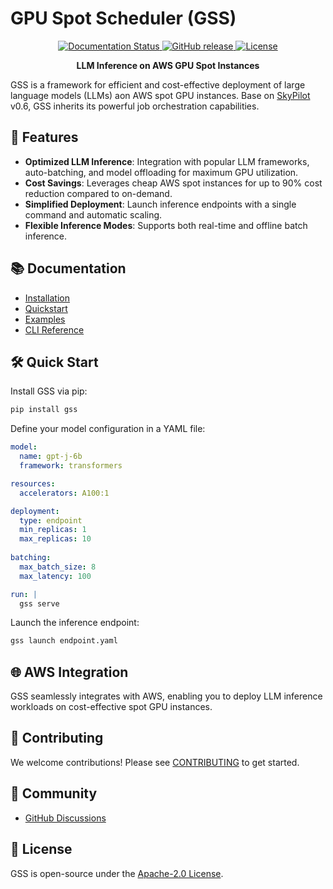 # GPU Spot Scheduler (GSS)

<p align="center">
  <a href="https://gss.readthedocs.io/en/latest/" target="_blank">
    <img src="https://readthedocs.org/projects/gss/badge/?version=latest" alt="Documentation Status" />
  </a>
  <a href="https://github.com/gss-org/gss/releases" target="_blank">
    <img src="https://img.shields.io/github/v/release/gss-org/gss" alt="GitHub release" />
  </a>
  <a href="https://github.com/gss-org/gss/blob/master/LICENSE" target="_blank">
    <img src="https://img.shields.io/github/license/gss-org/gss" alt="License" />
  </a>
</p>

<p align="center">
  <b> LLM Inference on AWS GPU Spot Instances</b>
</p>

GSS is a framework for efficient and cost-effective deployment of large language models (LLMs) aon AWS spot GPU instances. Base on [SkyPilot](https://github.com/skypilot-org/skypilot) v0.6, GSS inherits its powerful job orchestration capabilities.

## 🚀 Features

- **Optimized LLM Inference**: Integration with popular LLM frameworks, auto-batching, and model offloading for maximum GPU utilization.
- **Cost Savings**: Leverages cheap AWS spot instances for up to 90% cost reduction compared to on-demand.
- **Simplified Deployment**: Launch inference endpoints with a single command and automatic scaling.
- **Flexible Inference Modes**: Supports both real-time and offline batch inference.

## 📚 Documentation

- [Installation](https://gss.readthedocs.io/en/latest/getting-started/installation.html)
- [Quickstart](https://gss.readthedocs.io/en/latest/getting-started/quickstart.html)
- [Examples](https://github.com/gss-org/gss-examples)
- [CLI Reference](https://gss.readthedocs.io/en/latest/reference/cli.html)

## 🛠️ Quick Start

Install GSS via pip:

```bash
pip install gss
```

Define your model configuration in a YAML file:

```yaml
model:
  name: gpt-j-6b
  framework: transformers

resources:
  accelerators: A100:1

deployment:  
  type: endpoint
  min_replicas: 1
  max_replicas: 10
  
batching:
  max_batch_size: 8
  max_latency: 100  

run: |  
  gss serve
```

Launch the inference endpoint:

```bash
gss launch endpoint.yaml
```

## 🌐 AWS Integration

GSS seamlessly integrates with AWS, enabling you to deploy LLM inference workloads on cost-effective spot GPU instances.


## 🤝 Contributing

We welcome contributions! Please see [CONTRIBUTING](CONTRIBUTING.md) to get started.

## 💬 Community

- [GitHub Discussions](https://github.com/gss-org/gss/discussions)

## 📃 License

GSS is open-source under the [Apache-2.0 License](LICENSE).
